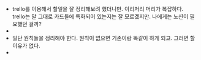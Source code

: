 - trello를 이용해서 할일을 잘 정리해보려 했더니만. 이리저리 머리가 복잡하다. trello는 말 그대로 카드들에 특화되어 있는지는 잘 모르겠지만. 나에게는 노션이 필요했던 걸까?
-
- 일단 원칙들을 정리해야 한다. 원칙이 없으면 기존이랑 똑같이 하게 되고. 그러면 할 이유가 없다.
-